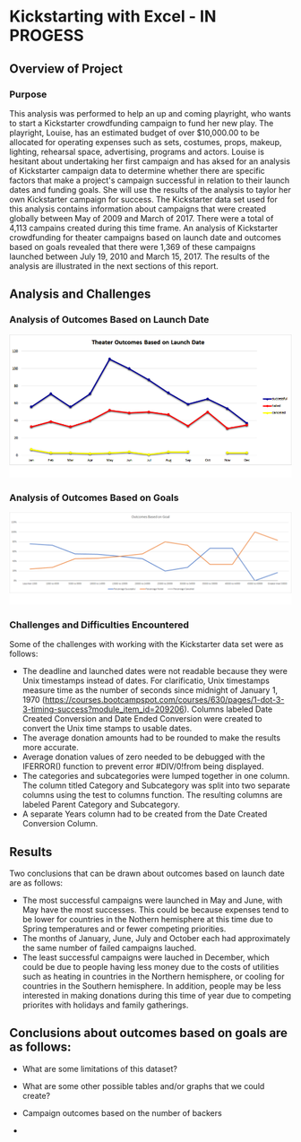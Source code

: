 # Kickstarting with Excel - IN PROGESS
## Overview of Project 
### Purpose
This analysis was performed to help an up and coming playright, who wants to start a Kickstarter crowdfunding campaign to fund her new play. The playright, Louise, has an estimated budget of over $10,000.00 to be allocated for operating expenses such as sets, costumes, props, makeup, lighting, rehearsal space, advertising, programs and actors. Louise is hesitant about undertaking her first campaign and has aksed for an analysis of Kickstarter campaign data to determine whether there are specific factors that make a project's campaign successful in relation to their launch dates and funding goals. She will use the results of the analysis to taylor her own Kickstarter campaign for success. The Kickstarter data set used for this analysis contains information about campaigns that were created globally between May of 2009 and March of 2017. There were a total of 4,113 campains created during this time frame. An analysis of Kickstarter crowdfunding for theater campaigns based on launch date and outcomes based on goals revealed that there were 1,369 of these campaigns launched between July 19, 2010 and March 15, 2017. The results of the analysis are illustrated in the next sections of this report.   
## Analysis and Challenges
### Analysis of Outcomes Based on Launch Date
![Theater Outcomes vs Launch](https://github.com/LleeMcD/Kickstarter-Analysis/blob/main/Resources/Theater_Outcomes_vs_Launch.png)

### Analysis of Outcomes Based on Goals
![Outcomes vs Goals](https://github.com/LleeMcD/Kickstarter-Analysis/blob/main/Resources/Outcomes_vs_Goals.png)
### Challenges and Difficulties Encountered
Some of the challenges with working with the Kickstarter data set were as follows:
- The deadline and launched dates were not readable because they were Unix timestamps instead of dates. For clarificatio, Unix timestamps measure time as the number of seconds since midnight of January 1, 1970 (https://courses.bootcampspot.com/courses/630/pages/1-dot-3-3-timing-success?module_item_id=209206). Columns labeled Date Created Conversion and Date Ended Conversion were created to convert the Unix time stamps to usable dates. 
- The average donation amounts had to be rounded to make the results more accurate.
- Average donation values of zero needed to be debugged with the IFERROR() function to prevent error #DIV/0!from being displayed. 
- The categories and subcategories were lumped together in one column. The column titled Category and Subcategory was split into two separate columns using the test to columns function. The resulting columns are labeled Parent Category and Subcategory.
- A separate Years column had to be created from the Date Created Conversion Column.

## Results
Two conclusions that can be drawn about outcomes based on launch date are as follows:
- The most successful campaigns were launched in May and June, with May have the most successes. This could be because expenses tend to be lower for countries in the Nothern hemisphere at this time due to Spring temperatures and or fewer competing priorities.
- The months of January, June, July and October each had approximately the same number of failed campaigns lauched.
- The least successful campaigns were lauched in December, which could be due to people having less money due to the costs of utilities such as heating in countries in the Northern hemisphere, or cooling for countries in the Southern hemisphere. In addition, people may be less interested in making donations during this time of year due to competing priorites with holidays and family gatherings. 

Conclusions about outcomes based on goals are as follows:
- 
- What are some limitations of this dataset?

- What are some other possible tables and/or graphs that we could create?
- Campaign outcomes based on the number of backers
- 


